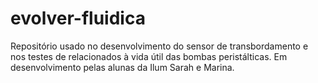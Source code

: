 # evolver-fluidica
Repositório usado no desenvolvimento do sensor de transbordamento e nos testes de relacionados à vida útil das bombas peristálticas. Em desenvolvimento pelas alunas da Ilum Sarah e Marina.
